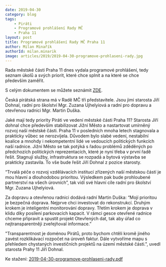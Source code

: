 ```yaml
---
date: 2019-04-30
category: blog
tags: 
	- Piráti
	- Programové prohlášení Rady MČ
	- Praha 11
layout: post
title: Programové prohlášení Rady MČ Praha 11
author: Milan Minařík
authorId: milan.minarik
image: articles/2019/2019-04-30-programove-prohlaseni-rady.jpg
---
```


Rada městské části Praha 11 dnes vydala programové prohlášení, tedy seznam úkolů a svých priorit, které chce splnit a na které se chce především zaměřit.

S celým dokumentem se můžete seznámit [ZDE](/assets/pdf/2019-04-30-programove-prohlaseni-rady.pdf).

Česká pirátská strana má v Radě MČ tři představitele. Jsou jimi starosta Jiří Dohnal, radní pro školství Mgr. Zuzana Ujhelyiová a radní pro dopravu a otevřenou radnici Mgr. Martin Duška.

Jaké mají tedy priority Piráti ve vedení městské části Praha 11? Starosta Jiří dohnal chce především stabilizovat Jižní Město a nastartovat umírněný rozvoj naší městské části. Praha 11 v posledních mnoha letech stagnovala a prakticky vůbec se nerozvíjela. Důvodem bylo slabé vedení, nestabilní koalice a mnohdy i nekompetentní lidé ve vedoucích politických funkcích naší radnice. Jižní Město se tak potýká s řadou problémů zděděných po předchozích politických reprezentacích, které je nyní třeba v první řadě řešit. Stagnují služby, infrastruktura se rozpadá a bytová výstavba se prakticky zastavila. To vše bude řešit Jiří Dohnal z pozice starosty.

“Trvalá péče o rozvoj vzdělávacích institucí zřízených naší městskou částí je mou hlavní a dlouhodobou prioritou. Výsledkem pak bude prohloubené partnerství na všech úrovních”, tak vidí své hlavní cíle radní pro školství Mgr. Zuzana Ujhelyiová.

Za dopravu a otevřenou radnici dodává radní Martin Duška: “Mojí prioritou je bezpečná doprava. Nejprve chci investovat do rekonstrukcí. Druhým krokem je inteligentní monitorování dopravy. Třetím krokem je doprava v klidu díky posílení parkovacích kapacit. V rámci gesce otevřené radnice chceme připravit a spustit projekt Otevřených dat, tak aby úřad co nejtransparentněji zveřejňoval informace.”

"Transparentnost je doménou Pirátů, proto bychom chtěli kromě jiného zavést rozklikávací rozpočet na úroveň faktur. Dále vytvoříme mapu s přehledem chystaných investičních  projektů na území městské části.", uvedl starosta Prahy 11 Jiří Dohnal.

Ke stažení: [2019-04-30-programove-prohlaseni-rady.pdf](/assets/pdf/2019-04-30-programove-prohlaseni-rady.pdf)
